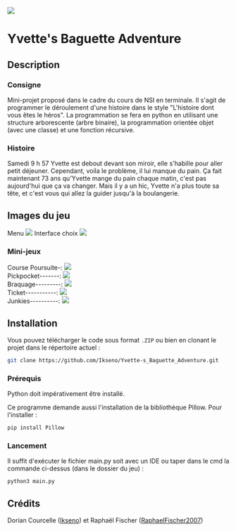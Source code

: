 ![](http://i.imgur.com/xnoJvUU.png?1)

# Yvette's Baguette Adventure

## Description

### Consigne

Mini-projet proposé dans le cadre du cours de NSI en terminale.
Il s'agit de programmer le déroulement d'une histoire dans le style "L'histoire dont vous êtes le héros". La programmation se fera en python en utilisant une structure arborescente (arbre binaire), la programmation orientée objet (avec une classe) et une fonction récursive.

### Histoire

Samedi 9 h 57 Yvette est debout devant son miroir, elle s'habille pour aller petit déjeuner. Cependant, voila le problème, il lui manque du pain. Ça fait maintenant 73 ans qu'Yvette mange du pain chaque matin, c'est pas aujourd'hui que ça va changer. Mais il y a un hic, Yvette n'a plus toute sa tête, et c'est vous qui allez la guider jusqu'à la boulangerie.

## Images du jeu

Menu
![](http://i.imgur.com/hQe6zcY.png?1)
Interface choix
![](http://i.imgur.com/nMXo4D8.png?1)

### Mini-jeux

Course Poursuite-: ![](http://i.imgur.com/t5Erph9.gif) <br />
Pickpocket-------: ![](http://i.imgur.com/I3Z2Ubd.gif) <br />
Braquage---------: ![](http://i.imgur.com/mIM23bu.gif) <br />
Ticket-----------: ![](http://i.imgur.com/l2i6qvH.gif) <br />
Junkies----------: ![](http://i.imgur.com/hx5kgpm.gif) <br />

## Installation

Vous pouvez télécharger le code sous format `.ZIP` ou bien en clonant le projet dans le répertoire actuel :

```sh
git clone https://github.com/Ikseno/Yvette-s_Baguette_Adventure.git
```
### Prérequis

Python doit impérativement être installé.

Ce programme demande aussi l'installation de la bibliothèque Pillow. Pour l'installer :

```sh
pip install Pillow
```

### Lancement

Il suffit d'exécuter le fichier main.py soit avec un IDE ou taper dans le cmd la commande ci-dessus (dans le dossier du jeu) :

```sh
python3 main.py
```

## Crédits

Dorian Courcelle ([Ikseno](https://github.com/Ikseno)) et Raphaël Fischer ([RaphaelFischer2007](https://github.com/RaphaelFischer2007))


